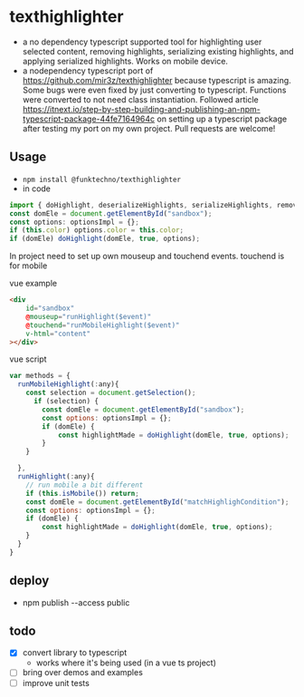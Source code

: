 # texthighlighter
* a no dependency typescript supported tool for highlighting user selected content, removing highlights, serializing existing highlights, and applying serialized highlights. Works on mobile device.
* a nodependency typescript port of https://github.com/mir3z/texthighlighter because typescript is amazing. Some bugs were even fixed by just converting to typescript. Functions were converted to not need class instantiation. Followed article https://itnext.io/step-by-step-building-and-publishing-an-npm-typescript-package-44fe7164964c on setting up a typescript package after testing my port on my own project. Pull requests are welcome!

## Usage
* `npm install @funktechno/texthighlighter`
* in code

```js
import { doHighlight, deserializeHighlights, serializeHighlights, removeHighlights, optionsImpl } from "@/../node_modules/@funktechno/texthighlighter/lib/index";
const domEle = document.getElementById("sandbox");
const options: optionsImpl = {};
if (this.color) options.color = this.color;
if (domEle) doHighlight(domEle, true, options);
```

In project need to set up own mouseup and touchend events. touchend is for mobile

vue example
```html
<div
    id="sandbox"
    @mouseup="runHighlight($event)"
    @touchend="runMobileHighlight($event)"
    v-html="content"
></div>
```

vue script
```js
var methods = {
  runMobileHighlight(:any){
    const selection = document.getSelection();
      if (selection) {
        const domEle = document.getElementById("sandbox");
        const options: optionsImpl = {};
        if (domEle) {
            const highlightMade = doHighlight(domEle, true, options);
        }
    }

  },
  runHighlight(:any){
    // run mobile a bit different
    if (this.isMobile()) return;
    const domEle = document.getElementById("matchHighlighCondition");
    const options: optionsImpl = {};
    if (domEle) {
        const highlightMade = doHighlight(domEle, true, options);
    }
  }
}

```

## deploy
* npm publish --access public 

## todo
* [x] convert library to typescript
  * works where it's being used (in a vue ts project)
* [ ] bring over demos and examples
* [ ] improve unit tests
